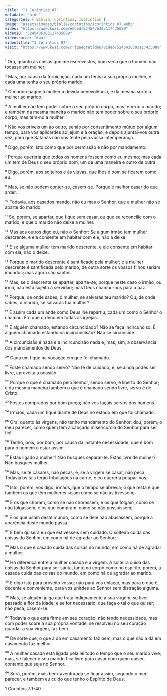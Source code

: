 ```yaml
---
title:  "1 Corintios 07"
metadate: "hide"
categories: [ Biblia, Corintios, 1Corintios ]
image: "assets/images/biblia/corintios/1corintios_07.webp"
video: "https://www.kwai.com/embed/5245436303117435089"
videoID: "5245436303117435089"
videosource: "Kwai"
videotitle: "1 Corintios 07"
visit: "https://www.kwai.com/@riquegratidao/video/5245436303117435089"
---
```




¹ Ora, quanto às coisas que me escrevestes, bom seria que o homem não tocasse em mulher;

² Mas, por causa da fornicação, cada um tenha a sua própria mulher, e cada uma tenha o seu próprio marido.

³ O marido pague à mulher a devida benevolência, e da mesma sorte a mulher ao marido.

⁴ A mulher não tem poder sobre o seu próprio corpo, mas tem-no o marido; e também da mesma maneira o marido não tem poder sobre o seu próprio corpo, mas tem-no a mulher.

⁵ Não vos priveis um ao outro, senão por consentimento mútuo por algum tempo, para vos aplicardes ao jejum e à oração; e depois ajuntai-vos outra vez, para que Satanás não vos tente pela vossa intemperança.

⁶ Digo, porém, isto como que por permissão e não por mandamento.

⁷ Porque quereria que todos os homens fossem como eu mesmo; mas cada um tem de Deus o seu próprio dom, um de uma maneira e outro de outra.

⁸ Digo, porém, aos solteiros e às viúvas, que lhes é bom se ficarem como eu.

⁹ Mas, se não podem conter-se, casem-se. Porque é melhor casar do que arder.

¹⁰ Todavia, aos casados mando, não eu mas o Senhor, que a mulher não se aparte do marido.

¹¹ Se, porém, se apartar, que fique sem casar, ou que se reconcilie com o marido; e que o marido não deixe a mulher.

¹² Mas aos outros digo eu, não o Senhor: Se algum irmão tem mulher descrente, e ela consente em habitar com ele, não a deixe.

¹³ E se alguma mulher tem marido descrente, e ele consente em habitar com ela, não o deixe.

¹⁴ Porque o marido descrente é santificado pela mulher; e a mulher descrente é santificada pelo marido; de outra sorte os vossos filhos seriam imundos; mas agora são santos.

¹⁵ Mas, se o descrente se apartar, aparte-se; porque neste caso o irmão, ou irmã, não está sujeito à servidão; mas Deus chamou-nos para a paz.

¹⁶ Porque, de onde sabes, ó mulher, se salvarás teu marido? Ou, de onde sabes, ó marido, se salvarás tua mulher?

¹⁷ E assim cada um ande como Deus lhe repartiu, cada um como o Senhor o chamou. É o que ordeno em todas as igrejas.

¹⁸ É alguém chamado, estando circuncidado? Não se faça incircunciso. É alguém chamado estando na incircuncisão? Não se circuncide.

¹⁹ A circuncisão é nada e a incircuncisão nada é, mas, sim, a observância dos mandamentos de Deus.

²⁰ Cada um fique na vocação em que foi chamado.

²¹ Foste chamado sendo servo? Não te dê cuidado; e, se ainda podes ser livre, aproveita a ocasião.

²² Porque o que é chamado pelo Senhor, sendo servo, é liberto do Senhor; e da mesma maneira também o que é chamado sendo livre, servo é de Cristo.

²³ Fostes comprados por bom preço; não vos façais servos dos homens.

²⁴ Irmãos, cada um fique diante de Deus no estado em que foi chamado.

²⁵ Ora, quanto às virgens, não tenho mandamento do Senhor; dou, porém, o meu parecer, como quem tem alcançado misericórdia do Senhor para ser fiel.

²⁶ Tenho, pois, por bom, por causa da instante necessidade, que é bom para o homem o estar assim.

²⁷ Estás ligado à mulher? Não busques separar-te. Estás livre de mulher? Não busques mulher.

²⁸ Mas, se te casares, não pecas; e, se a virgem se casar, não peca. Todavia os tais terão tribulações na carne, e eu quereria poupar-vos.

²⁹ Isto, porém, vos digo, irmãos, que o tempo se abrevia; o que resta é que também os que têm mulheres sejam como se não as tivessem;

³⁰ E os que choram, como se não chorassem; e os que folgam, como se não folgassem; e os que compram, como se não possuíssem;

³¹ E os que usam deste mundo, como se dele não abusassem, porque a aparência deste mundo passa.

³² E bem quisera eu que estivésseis sem cuidado. O solteiro cuida das coisas do Senhor, em como há de agradar ao Senhor;

³³ Mas o que é casado cuida das coisas do mundo, em como há de agradar à mulher.

³⁴ Há diferença entre a mulher casada e a virgem. A solteira cuida das coisas do Senhor para ser santa, tanto no corpo como no espírito; porém, a casada cuida das coisas do mundo, em como há de agradar ao marido.

³⁵ E digo isto para proveito vosso; não para vos enlaçar, mas para o que é decente e conveniente, para vos unirdes ao Senhor sem distração alguma.

³⁶ Mas, se alguém julga que trata indignamente a sua virgem, se tiver passado a flor da idade, e se for necessário, que faça o tal o que quiser; não peca; casem-se.

³⁷ Todavia o que está firme em seu coração, não tendo necessidade, mas com poder sobre a sua própria vontade, se resolveu no seu coração guardar a sua virgem, faz bem.

³⁸ De sorte que, o que a dá em casamento faz bem; mas o que não a dá em casamento faz melhor.

³⁹ A mulher casada está ligada pela lei todo o tempo que o seu marido vive; mas, se falecer o seu marido fica livre para casar com quem quiser, contanto que seja no Senhor.

⁴⁰ Será, porém, mais bem-aventurada se ficar assim, segundo o meu parecer, e também eu cuido que tenho o Espírito de Deus. 




1 Coríntios 7:1-40



